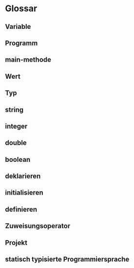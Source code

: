 # Glossar

## Variable

## Programm

## main-methode

## Wert

## Typ

## string

## integer

## double

## boolean

## deklarieren

## initialisieren

## definieren

## Zuweisungsoperator

## Projekt

## statisch typisierte Programmiersprache